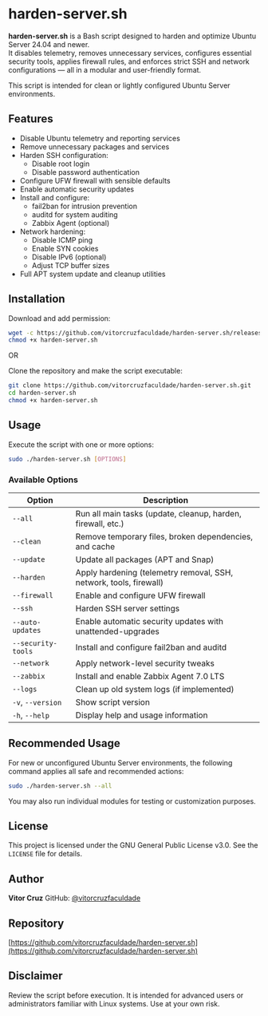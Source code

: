 # harden-server.sh

**harden-server.sh** is a Bash script designed to harden and optimize Ubuntu Server 24.04 and newer.  
It disables telemetry, removes unnecessary services, configures essential security tools, applies firewall rules, and enforces strict SSH and network configurations — all in a modular and user-friendly format.

This script is intended for clean or lightly configured Ubuntu Server environments.

## Features

- Disable Ubuntu telemetry and reporting services  
- Remove unnecessary packages and services  
- Harden SSH configuration:  
  - Disable root login  
  - Disable password authentication  
- Configure UFW firewall with sensible defaults  
- Enable automatic security updates  
- Install and configure:  
  - fail2ban for intrusion prevention  
  - auditd for system auditing  
  - Zabbix Agent (optional)  
- Network hardening:  
  - Disable ICMP ping  
  - Enable SYN cookies  
  - Disable IPv6 (optional)  
  - Adjust TCP buffer sizes  
- Full APT system update and cleanup utilities  

## Installation

Download and add permission:

```bash
wget -c https://github.com/vitorcruzfaculdade/harden-server.sh/releases/download/1.0.6/harden-server.sh
chmod +x harden-server.sh
````

OR

Clone the repository and make the script executable:

```bash
git clone https://github.com/vitorcruzfaculdade/harden-server.sh.git
cd harden-server.sh
chmod +x harden-server.sh
````

## Usage

Execute the script with one or more options:

```bash
sudo ./harden-server.sh [OPTIONS]
```

### Available Options

| Option             | Description                                                        |
| ------------------ | ------------------------------------------------------------------ |
| `--all`            | Run all main tasks (update, cleanup, harden, firewall, etc.)       |
| `--clean`          | Remove temporary files, broken dependencies, and cache             |
| `--update`         | Update all packages (APT and Snap)                                 |
| `--harden`         | Apply hardening (telemetry removal, SSH, network, tools, firewall) |
| `--firewall`       | Enable and configure UFW firewall                                  |
| `--ssh`            | Harden SSH server settings                                         |
| `--auto-updates`   | Enable automatic security updates with unattended-upgrades         |
| `--security-tools` | Install and configure fail2ban and auditd                          |
| `--network`        | Apply network-level security tweaks                                |
| `--zabbix`         | Install and enable Zabbix Agent 7.0 LTS                            |
| `--logs`           | Clean up old system logs (if implemented)                          |
| `-v`, `--version`  | Show script version                                                |
| `-h`, `--help`     | Display help and usage information                                 |

## Recommended Usage

For new or unconfigured Ubuntu Server environments, the following command applies all safe and recommended actions:

```bash
sudo ./harden-server.sh --all
```

You may also run individual modules for testing or customization purposes.

## License

This project is licensed under the GNU General Public License v3.0. See the `LICENSE` file for details.

## Author

**Vitor Cruz**
GitHub: [@vitorcruzfaculdade](https://github.com/vitorcruzfaculdade)

## Repository

[https://github.com/vitorcruzfaculdade/harden-server.sh](https://github.com/vitorcruzfaculdade/harden-server.sh)

## Disclaimer

Review the script before execution. It is intended for advanced users or administrators familiar with Linux systems. Use at your own risk.

